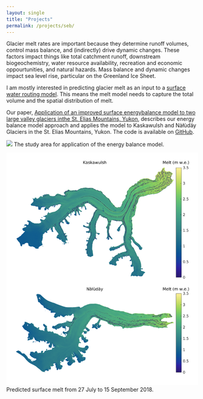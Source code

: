 ```yaml
---
layout: single
title: "Projects"
permalink: /projects/seb/
---
```


Glacier melt rates are important because they determine runoff volumes, control mass balance, and (indirectly) drive dynamic changes. These factors impact things like total catchment runoff, downstream biogeochemistry, water resource availability, recreation and economic oppourtunities, and natural hazards. Mass balance and dynamic changes impact sea level rise, particular on the Greenland Ice Sheet.

I am mostly interested in predicting glacier melt as an input to a [surface water routing model](/projects/sads/). This means the melt model needs to capture the total volume and the spatial distribution of melt.

Our paper, [Application of an improved surface energybalance model to two large valley glaciers inthe St. Elias Mountains, Yukon](https://doi.org/10.1017/jog.2020.106), describes our energy balance model approach and applies the model to Kaskawulsh and Nàłùdäy Glaciers in the St. Elias Mountains, Yukon. The code is available on [GitHub](https://github.com/timghill/seb/).

![](/assets/images/JOG-20-0097_fig01.png)
The study area for application of the energy balance model.

![](/assets/images/teaser_seb.png)
Predicted surface melt from 27 July to 15 September 2018.
